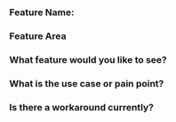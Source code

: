 ### Feature Name: 
<!-- Specify the name of the feature following the example below -->
<!-- [Device-Patcher]: agentless deployment -->

### Feature Area
<!-- Specify the Module/Package where this feature is applicable or N/A: -->

### What feature would you like to see?

<!-- Provide a description of this feature and the user experience. -->

### What is the use case or pain point?

<!-- It helps us understand the benefit of this feature for your use case. -->

### Is there a workaround currently?

<!-- Without this feature, how do you accomplish your task today? -->

